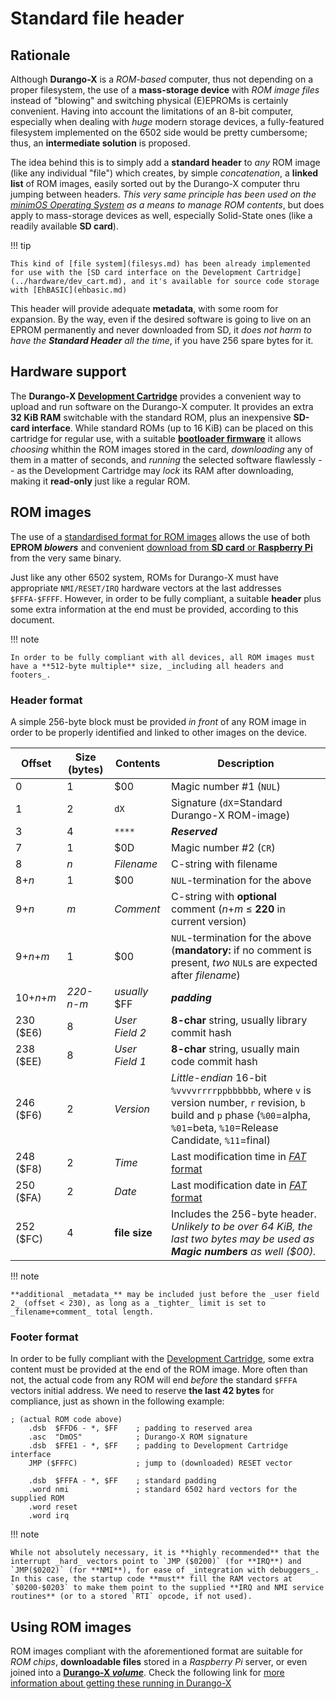 # Standard file header

## Rationale

Although **Durango-X** is a _ROM-based_ computer, thus not depending on a proper filesystem, the use of a **mass-storage device** with _ROM image files_
instead of "blowing" and switching physical (E)EPROMs is certainly convenient. Having into account the limitations of an 8-bit computer, especially when
dealing with _huge_ modern storage devices, a fully-featured filesystem implemented on the 6502 side would be pretty cumbersome; thus, an **intermediate
solution** is proposed.

The idea behind this is to simply add a **standard header** to _any_ ROM image (like any individual "file") which creates, by simple _concatenation_, a
**linked list** of ROM images, easily sorted out by the Durango-X computer thru jumping between headers. _This very same principle has been used on the
[minimOS Operating System](https://github.com/zuiko21/minimOS) as a means to manage ROM contents_, but does apply to mass-storage devices as well,
especially Solid-State ones (like a readily available **SD card**).

!!! tip

	This kind of [file system](filesys.md) has been already implemented for use with the [SD card interface on the Development Cartridge](../hardware/dev_cart.md), and it's available for source code storage with [EhBASIC](ehbasic.md)

This header will provide adequate **metadata**, with some room for expansion. By the way, even if the desired software is going to live on an EPROM
permanently and never downloaded from SD, it _does not harm to have the **Standard Header** all the time_, if you have 256 spare bytes for it.

## Hardware support

The **Durango-X [Development Cartridge](../hardware/dev_cart.md)** provides a convenient way to upload and run software on the Durango-X computer. It provides an extra **32 KiB RAM**
switchable with the standard ROM, plus an inexpensive **SD-card interface**. While standard ROMs (up to 16 KiB) can be placed on this cartridge for regular
use, with a suitable [**bootloader firmware**](multiboot.md) it allows _choosing_ whithin the ROM images stored in the card, _downloading_ any of them in a matter of seconds,
and _running_ the selected software flawlessly -- as the Development Cartridge may _lock_ its RAM after downloading, making it **read-only** just like a
regular ROM.

## ROM images

The use of a [standardised format for ROM images](filesys.md) allows the use of both **EPROM _blowers_** and convenient [download from **SD card** or **Raspberry Pi**](multiboot.md) from the very same binary.

Just like any other 6502 system, ROMs for Durango-X must have appropriate `NMI/RESET/IRQ` hardware vectors at the last addresses `$FFFA-$FFFF`. However, in order to be fully compliant, a suitable **header** plus some extra information at the end must be provided, according to this document.

!!! note

	In order to be fully compliant with all devices, all ROM images must have a **512-byte multiple** size, _including all headers and footers_.

### Header format

A simple 256-byte block must be provided _in front_ of any ROM image in order to be properly identified and linked to other images on the device.

|Offset|Size (bytes)|Contents      |Description|
|------|------------|--------------|-----------|
|0     |1           |$00           |Magic number #1 (`NUL`)|
|1     |2           |`dX`          |Signature (`dX`=Standard Durango-X ROM-image)|
|3     |4           |`****`        |_**Reserved**_|
|7     |1           |$0D           |Magic number #2 (`CR`)|
|8     |_n_         |_Filename_    |C-string with filename|
|8+_n_ |1           |$00           |`NUL`-termination for the above|
|9+_n_ |_m_         |_Comment_     |C-string with **optional** comment (_n_+_m_ ≤ **220** in current version)|
|9+_n_+_m_|1        |$00           |`NUL`-termination for the above (**mandatory:** if no comment is present, _two_ `NUL`s are expected after _filename_)|
|10+_n_+_m_|_220-n-m_|_usually_ $FF|_**padding**_|
|230 ($E6)|8        |_User Field 2_|**8-char** string, usually library commit hash|
|238 ($EE)|8        |_User Field 1_|**8-char** string, usually main code commit hash|
|246 ($F6)|2        |_Version_     |_Little-endian_ 16-bit `%vvvvrrrrppbbbbbb`, where `v` is version number, `r` revision, `b` build and `p` phase (`%00`=alpha, `%01`=beta, `%10`=Release Candidate, `%11`=final)|
|248 ($F8)|2        |_Time_        |Last modification time in [_FAT_ format](https://en.wikipedia.org/wiki/Design_of_the_FAT_file_system#Directory_entry)|
|250 ($FA)|2        |_Date_        |Last modification date in [_FAT_ format](https://en.wikipedia.org/wiki/Design_of_the_FAT_file_system#Directory_entry)|
|252 ($FC)|4        |**file size** |Includes the 256-byte header. _Unlikely to be over 64 KiB, the last two bytes may be used as **Magic numbers** as well ($00)._

!!! note

	**additional _metadata_** may be included just before the _user field 2_ (offset < 230), as long as a _tighter_ limit is set to _filename+comment_ total length.

### Footer format

In order to be fully compliant with the [Development Cartridge](../hardware/dev_cart.md), some extra content must be provided at the end of the ROM image. More often than not, the actual code from any ROM will end _before_ the standard `$FFFA` vectors initial address. We need to reserve **the last 42 bytes** for compliance, just as shown in the following example:

```
; (actual ROM code above)
	.dsb  $FFD6 - *, $FF    ; padding to reserved area
	.asc  "DmOS"            ; Durango-X ROM signature
	.dsb  $FFE1 - *, $FF    ; padding to Development Cartridge interface
	JMP ($FFFC)             ; jump to (downloaded) RESET vector

	.dsb  $FFFA - *, $FF    ; standard padding
	.word nmi               ; standard 6502 hard vectors for the supplied ROM
	.word reset
	.word irq
```

!!! note

	While not absolutely necessary, it is **highly recommended** that the interrupt _hard_ vectors point to `JMP ($0200)` (for **IRQ**) and `JMP($0202)` (for **NMI**), for ease of _integration with debuggers_. In this case, the startup code **must** fill the RAM vectors at `$0200-$0203` to make them point to the supplied **IRQ and NMI service routines** (or to a stored `RTI` opcode, if not used).

## Using ROM images

ROM images compliant with the aforementioned format are suitable for _ROM chips_, **downloadable files** stored in a _Raspberry Pi_ server, or even joined into a [**Durango-X _volume_**](filesys.md). Check the following link for [more information about getting these running in Durango-X](multiboot.md)
